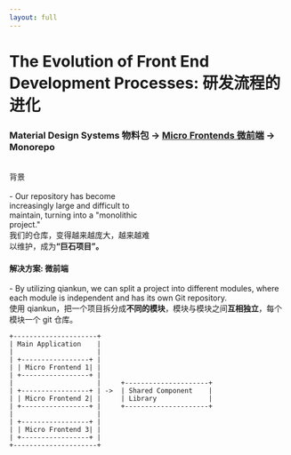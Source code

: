 ```yaml
---
layout: full
---
```


<h1 class="no-mb font-300">The Evolution of Front End Development Processes: 研发流程的进化</h1>
<h3 class="font-xs">
Material Design Systems 物料包 -> <strong><u>Micro Frontends 微前端</u></strong> -> Monorepo
</h3>
<br>

<div class="flex gap-4 mt-2">

<div style="width: 50%">
<v-clicks>


<div class="flex"> 背景 </div>
<br>
<div class="flex gap-1 font-300 text-sm items-start">
    - <span>Our repository has become increasingly large and difficult to maintain, turning into a "monolithic project." 
  <br/>我们的仓库，变得越来越庞大，越来越难以维护，成为<strong>“巨石项目”。</strong></span>
</div>
</v-clicks>
</div>

<div>

<v-clicks>
<h4 class="font-300 flex"><akar-icons:circle-check-fill class="text-success w-30px" /><strong> 解决方案: 微前端 </strong></h4>

<div class="flex flex-col gap-2 mt-2">
<div class="flex gap-1 font-300 text-sm items-start">
    - <span>
  By utilizing qiankun, we can split a project into different modules, where each module is independent and has its own Git repository. 
  <br/>
  使用 qiankun，把一个项目拆分成<strong>不同的模块</strong>，模块与模块之间<strong>互相独立</strong>，每个模块一个 git 仓库。</span>
</div>

```plaintext
+---------------------+
| Main Application    |
|                     |
| +-----------------+ |
| | Micro Frontend 1| |
| +-----------------+ |
|                     |     +---------------------+
| +-----------------+ | ->  | Shared Component    |
| | Micro Frontend 2| |     | Library             |
| +-----------------+ |     +---------------------+
|                     |
| +-----------------+ |
| | Micro Frontend 3| |
| +-----------------+ |
+---------------------+
```

</div>

</v-clicks>
</div>
</div>

